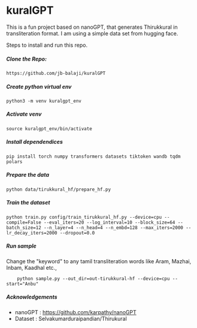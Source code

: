 
# kuralGPT
 This is a fun project based on nanoGPT, that generates Thirukkural in transliteration format. I am using a simple data set from hugging face. 
 
Steps to install and run this repo.

##### Clone the Repo:
    https://github.com/jb-balaji/kuralGPT
    
##### Create python virtual env
	python3 -m venv kuralgpt_env

##### Activate venv
	source kuralgpt_env/bin/activate
	
##### Install dependendices 
	pip install torch numpy transformers datasets tiktoken wandb tqdm polars
	

##### Prepare the data
	python data/tirukkural_hf/prepare_hf.py 
	
##### Train the dataset
	python train.py config/train_tirukkural_hf.py --device=cpu --compile=False --eval_iters=20 --log_interval=10 --block_size=64 --batch_size=12 --n_layer=4 --n_head=4 --n_embd=128 --max_iters=2000 --lr_decay_iters=2000 --dropout=0.0
	

##### Run sample 
Change the "keyword" to any tamil transliteration words like Aram, Mazhai, Inbam, Kaadhal etc.,

	    python sample.py --out_dir=out-tirukkural-hf --device=cpu --start="Anbu"
 
     

##### Acknowledgements

- nanoGPT : https://github.com/karpathy/nanoGPT
- Dataset : Selvakumarduraipandian/Thirukural
